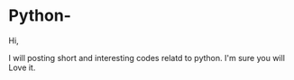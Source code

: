 # Python-
Hi,

I will posting short and interesting codes relatd to python.
I'm sure you will Love it.
